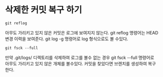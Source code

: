 # 삭제한 커밋 복구 하기

```
git reflog
```

아무도 가리키고 있지 않은 커밋은 로그에 보여지지 않는다.
git reflog 명령어는 HEAD 변경 이력을 보여준다.
git log -g 명령어로 log 형식으로도 볼 수있다.

```
git fsck --full
```
만약 .git/logs/ 디렉토리를 삭제하여 로그를 볼수 없는 경우 git fsck --full 명령어로 아무도 가리키고 있지 않은 개체를 볼수있다.
커밋을 찾았다면 브렌치를 생성하여 복구한다.
